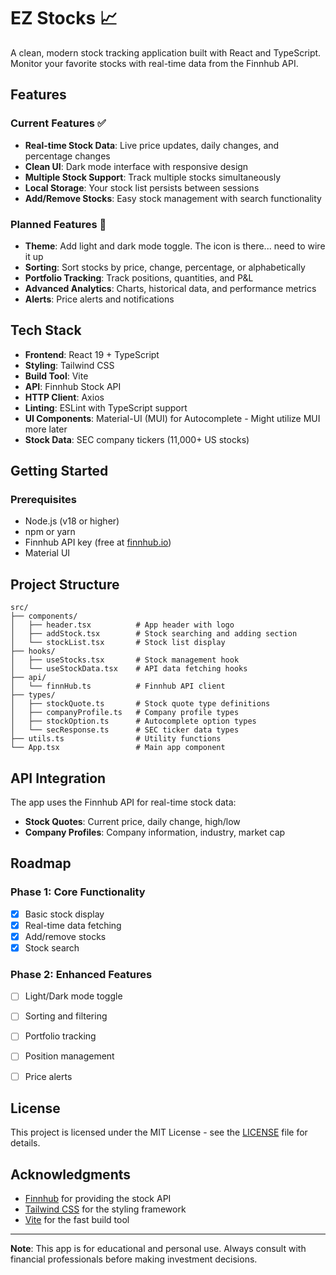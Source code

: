 # EZ Stocks 📈

A clean, modern stock tracking application built with React and TypeScript. Monitor your favorite stocks with real-time data from the Finnhub API.

## Features

### Current Features ✅
- **Real-time Stock Data**: Live price updates, daily changes, and percentage changes
- **Clean UI**: Dark mode interface with responsive design
- **Multiple Stock Support**: Track multiple stocks simultaneously
- **Local Storage**: Your stock list persists between sessions
- **Add/Remove Stocks**: Easy stock management with search functionality

### Planned Features 🚧
- **Theme**: Add light and dark mode toggle. The icon is there... need to wire it up
- **Sorting**: Sort stocks by price, change, percentage, or alphabetically
- **Portfolio Tracking**: Track positions, quantities, and P&L
- **Advanced Analytics**: Charts, historical data, and performance metrics
- **Alerts**: Price alerts and notifications

## Tech Stack

- **Frontend**: React 19 + TypeScript
- **Styling**: Tailwind CSS
- **Build Tool**: Vite
- **API**: Finnhub Stock API
- **HTTP Client**: Axios
- **Linting**: ESLint with TypeScript support
- **UI Components**: Material-UI (MUI) for Autocomplete - Might utilize MUI more later
- **Stock Data**: SEC company tickers (11,000+ US stocks)

## Getting Started

### Prerequisites
- Node.js (v18 or higher)
- npm or yarn
- Finnhub API key (free at [finnhub.io](https://finnhub.io))
- Material UI


## Project Structure

```
src/
├── components/
│   ├── header.tsx          # App header with logo
│   ├── addStock.tsx        # Stock searching and adding section
│   └── stockList.tsx       # Stock list display
├── hooks/
│   ├── useStocks.tsx       # Stock management hook
│   └── useStockData.tsx    # API data fetching hooks
├── api/
│   └── finnHub.ts          # Finnhub API client
├── types/
│   ├── stockQuote.ts       # Stock quote type definitions
│   ├── companyProfile.ts   # Company profile types
│   ├── stockOption.ts      # Autocomplete option types
│   └── secResponse.ts      # SEC ticker data types
├── utils.ts                # Utility functions
└── App.tsx                 # Main app component
```

## API Integration

The app uses the Finnhub API for real-time stock data:
- **Stock Quotes**: Current price, daily change, high/low
- **Company Profiles**: Company information, industry, market cap

## Roadmap

### Phase 1: Core Functionality
- [x] Basic stock display
- [x] Real-time data fetching
- [x] Add/remove stocks
- [x] Stock search

### Phase 2: Enhanced Features
- [ ] Light/Dark mode toggle
- [ ] Sorting and filtering
- [ ] Portfolio tracking
- [ ] Position management
- [ ] Price alerts


## License

This project is licensed under the MIT License - see the [LICENSE](LICENSE.txt) file for details.

## Acknowledgments

- [Finnhub](https://finnhub.io) for providing the stock API
- [Tailwind CSS](https://tailwindcss.com) for the styling framework
- [Vite](https://vitejs.dev) for the fast build tool

---

**Note**: This app is for educational and personal use. Always consult with financial professionals before making investment decisions.
